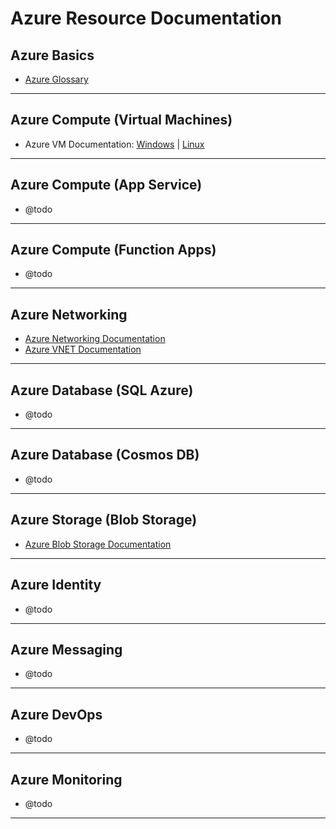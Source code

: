 # Azure Resource Documentation

## Azure Basics

* [Azure Glossary](https://docs.microsoft.com/en-us/azure/azure-glossary-cloud-terminology)

-----

## Azure Compute (Virtual Machines)

* Azure VM Documentation: [Windows](https://docs.microsoft.com/en-us/azure/virtual-machines/windows/) | [Linux](https://docs.microsoft.com/en-us/azure/virtual-machines/linux/)

-----

## Azure Compute (App Service)

* @todo

-----

## Azure Compute (Function Apps)

* @todo

-----

## Azure Networking

* [Azure Networking Documentation](https://docs.microsoft.com/en-us/azure/networking/networking-overview)
* [Azure VNET Documentation](https://docs.microsoft.com/en-us/azure/virtual-network/)

-----

## Azure Database (SQL Azure)

* @todo

-----

## Azure Database (Cosmos DB)

* @todo

-----

## Azure Storage (Blob Storage)

* [Azure Blob Storage Documentation](https://docs.microsoft.com/en-us/azure/storage/blobs/)

-----

## Azure Identity

* @todo

-----

## Azure Messaging

* @todo

-----

## Azure DevOps

* @todo

-----

## Azure Monitoring

* @todo

-----
